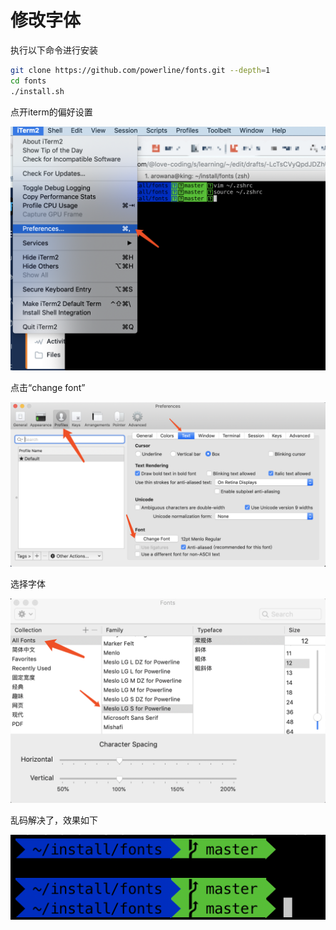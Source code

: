 # 修改字体

执行以下命令进行安装

```bash
git clone https://github.com/powerline/fonts.git --depth=1
cd fonts
./install.sh
```

点开iterm的偏好设置

![](../../../.gitbook/assets/image%20%2892%29.png)

点击“change font”

![](../../../.gitbook/assets/image%20%287%29.png)

选择字体

![](../../../.gitbook/assets/image%20%2833%29.png)

乱码解决了，效果如下

![](../../../.gitbook/assets/image%20%2828%29.png)

## 

